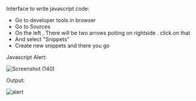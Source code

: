 Interface to write javascript code:

* Go to developer tools in browser
* Go to Sources
* On the left , There will be two arrows poiting on rightside . click on that
* And select "Snippets"
* Create new snippets and there you go

Javascript Alert:

![Screenshot (140)](https://github.com/kanish13/JavaScript/assets/111358462/392331de-cfc9-4fe6-b699-10b1e49c5fde)

Output:

![alert](https://github.com/kanish13/JavaScript/assets/111358462/ece5bfa6-7709-4622-b44b-73908581fbeb)



  

  
